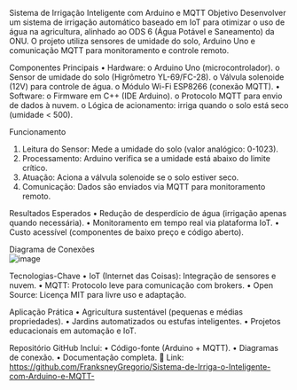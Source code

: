 Sistema de Irrigação Inteligente com Arduino e MQTT
Objetivo
Desenvolver um sistema de irrigação automático baseado em IoT para otimizar o uso de água na agricultura, alinhado ao ODS 6 (Água Potável e Saneamento) da ONU. O projeto utiliza sensores de umidade do solo, Arduino Uno e comunicação MQTT para monitoramento e controle remoto.

Componentes Principais
•	Hardware:
o	Arduino Uno (microcontrolador).
o	Sensor de umidade do solo (Higrômetro YL-69/FC-28).
o	Válvula solenoide (12V) para controle de água.
o	Módulo Wi-Fi ESP8266 (conexão MQTT).
•	Software:
o	Firmware em C++ (IDE Arduino).
o	Protocolo MQTT para envio de dados à nuvem.
o	Lógica de acionamento: irriga quando o solo está seco (umidade < 500).

Funcionamento
1.	Leitura do Sensor: Mede a umidade do solo (valor analógico: 0-1023).
2.	Processamento: Arduino verifica se a umidade está abaixo do limite crítico.
3.	Atuação: Aciona a válvula solenoide se o solo estiver seco.
4.	Comunicação: Dados são enviados via MQTT para monitoramento remoto.

Resultados Esperados
•	Redução de desperdício de água (irrigação apenas quando necessária).
•	Monitoramento em tempo real via plataforma IoT.
•	Custo acessível (componentes de baixo preço e código aberto).

Diagrama de Conexões  
![image](https://github.com/user-attachments/assets/0bc2603f-eafe-45f1-8d51-97558904466e)

Tecnologias-Chave
•	IoT (Internet das Coisas): Integração de sensores e nuvem.
•	MQTT: Protocolo leve para comunicação com brokers.
•	Open Source: Licença MIT para livre uso e adaptação.

Aplicação Prática
•	Agricultura sustentável (pequenas e médias propriedades).
•	Jardins automatizados ou estufas inteligentes.
•	Projetos educacionais em automação e IoT.

Repositório GitHub
Inclui:
•	Código-fonte (Arduino + MQTT).
•	Diagramas de conexão.
•	Documentação completa.
🔗 Link: https://github.com/FranksneyGregorio/Sistema-de-Irriga-o-Inteligente-com-Arduino-e-MQTT-

